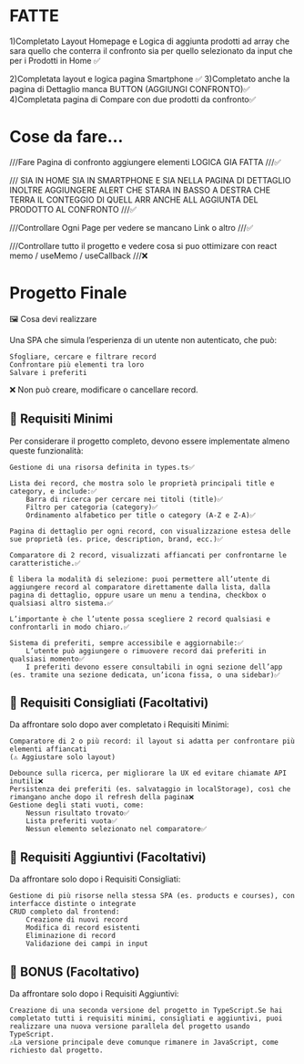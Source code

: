 # FATTE
1)Completato Layout Homepage e Logica di aggiunta prodotti ad array che sara quello che conterra il confronto sia per quello selezionato da input che per i Prodotti in Home ✅

2)Completata layout e logica pagina Smartphone ✅
3)Completato anche la pagina di Dettaglio manca BUTTON (AGGIUNGI CONFRONTO)✅
4)Completata pagina di Compare con due prodotti da confronto✅


# Cose da fare...
///Fare Pagina di confronto aggiungere elementi LOGICA GIA FATTA ///✅

/// SIA IN HOME SIA IN SMARTPHONE E SIA NELLA PAGINA DI DETTAGLIO INOLTRE AGGIUNGERE ALERT CHE STARA IN BASSO A DESTRA CHE TERRA IL CONTEGGIO DI QUELL ARR ANCHE ALL AGGIUNTA DEL PRODOTTO AL CONFRONTO ///✅

///Controllare Ogni Page per vedere se mancano Link o altro ///✅

///Controllare tutto il progetto e vedere cosa si puo ottimizare con react memo / useMemo / useCallback ///❌

# Progetto Finale
🖼️ Cosa devi realizzare

Una SPA che simula l’esperienza di un utente non autenticato, che può:

    Sfogliare, cercare e filtrare record
    Confrontare più elementi tra loro
    Salvare i preferiti

❌ Non può creare, modificare o cancellare record.

## 🥉 Requisiti Minimi

Per considerare il progetto completo, devono essere implementate almeno queste funzionalità:

    Gestione di una risorsa definita in types.ts✅

    Lista dei record, che mostra solo le proprietà principali title e category, e include:✅
        Barra di ricerca per cercare nei titoli (title)✅
        Filtro per categoria (category)✅
        Ordinamento alfabetico per title o category (A-Z e Z-A)✅

    Pagina di dettaglio per ogni record, con visualizzazione estesa delle sue proprietà (es. price, description, brand, ecc.)✅

    Comparatore di 2 record, visualizzati affiancati per confrontarne le caratteristiche.✅

    È libera la modalità di selezione: puoi permettere all’utente di aggiungere record al comparatore direttamente dalla lista, dalla pagina di dettaglio, oppure usare un menu a tendina, checkbox o qualsiasi altro sistema.✅

    L’importante è che l’utente possa scegliere 2 record qualsiasi e confrontarli in modo chiaro.✅

    Sistema di preferiti, sempre accessibile e aggiornabile:✅
        L’utente può aggiungere o rimuovere record dai preferiti in qualsiasi momento✅
        I preferiti devono essere consultabili in ogni sezione dell’app (es. tramite una sezione dedicata, un’icona fissa, o una sidebar)✅



## 🥈 Requisiti Consigliati (Facoltativi)
Da affrontare solo dopo aver completato i Requisiti Minimi:

    Comparatore di 2 o più record: il layout si adatta per confrontare più elementi affiancati
    (⚠️ Aggiustare solo layout)

    Debounce sulla ricerca, per migliorare la UX ed evitare chiamate API inutili❌
    Persistenza dei preferiti (es. salvataggio in localStorage), così che rimangano anche dopo il refresh della pagina❌
    Gestione degli stati vuoti, come:
        Nessun risultato trovato✅
        Lista preferiti vuota✅
        Nessun elemento selezionato nel comparatore✅


## 🥇 Requisiti Aggiuntivi (Facoltativi)

Da affrontare solo dopo i Requisiti Consigliati:

    Gestione di più risorse nella stessa SPA (es. products e courses), con interfacce distinte o integrate
    CRUD completo dal frontend:
        Creazione di nuovi record
        Modifica di record esistenti
        Eliminazione di record
        Validazione dei campi in input


## 🎯 BONUS (Facoltativo)
Da affrontare solo dopo i Requisiti Aggiuntivi:

    Creazione di una seconda versione del progetto in TypeScript.Se hai completato tutti i requisiti minimi, consigliati e aggiuntivi, puoi realizzare una nuova versione parallela del progetto usando TypeScript.
    ⚠️La versione principale deve comunque rimanere in JavaScript, come richiesto dal progetto.